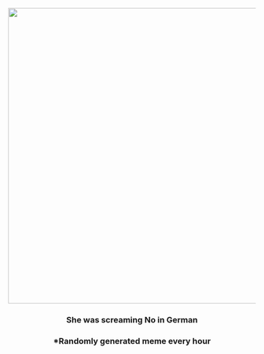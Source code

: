 <p align="center">
        <img src="https://i.redd.it/a7umzqp9ftn91.jpg" width="600" height="600">
        </p>
        <h3 align="center">She was screaming No in German</h3>
        <h3 align="center">*Randomly generated meme every hour</h3>
    